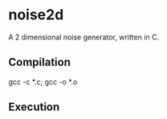 # noise2d
A 2 dimensional noise generator, written in C.

## Compilation
gcc -c *.c; gcc -o <bin> *.o
  
## Execution
<text><bin> <width> <height> <x start> <y start> <step> <seed> <iterations> <persistence></text>
  
